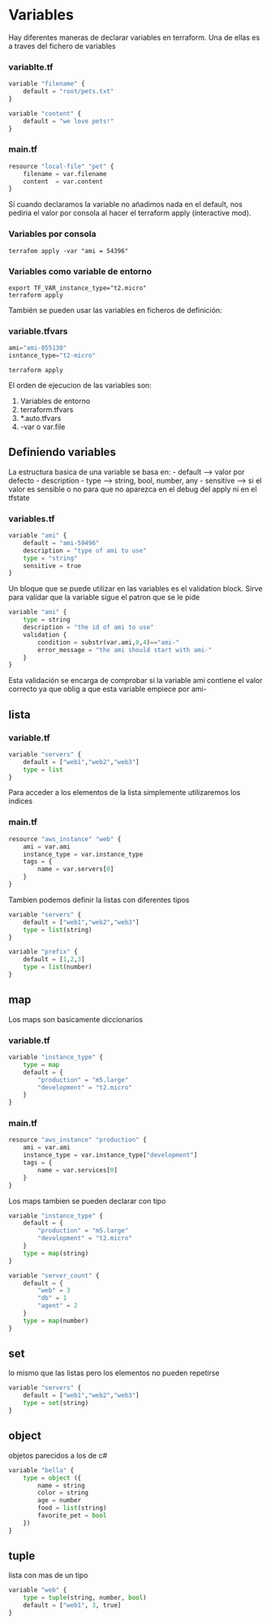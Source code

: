 # Variables
Hay diferentes maneras de declarar variables en terraform. Una de ellas es a traves del fichero de variables

### variablte.tf
```python
variable "filename" {
    default = "root/pets.txt"
}

variable "content" {
    default = "we love pets!"
}
```
### main.tf
```python
resource "local-file" "pet" {
    filename = var.filename
    content  = var.content
}
```

Si cuando declaramos la variable no añadimos nada en el default, nos pediria el valor por consola al hacer el terraform apply (interactive mod).

### Variables por consola
```console
terrafom apply -var "ami = 54396"
```

### Variables como variable de entorno
``` console
export TF_VAR_instance_type="t2.micro"
terraform apply
```

También se pueden usar las variables en ficheros de definición:

### variable.tfvars
```python
ami="ami-055130"
isntance_type="t2-micro"
```

```console
terraform apply
```

El orden de ejecucion de las variables son:
1. Variables de entorno
2. terraform.tfvars
3. *.auto.tfvars
4. -var o var.file
   

## Definiendo variables
La estructura basica de una variable se basa en:
    - default --> valor por defecto
    - description 
    - type --> string, bool, number, any
    - sensitive --> si el valor es sensible o no para que no aparezca en el debug del apply ni en el tfstate
  
### variables.tf
```python
variable "ami" {
    default = "ami-59496"
    description = "type of ami to use"
    type = "string"
    sensitive = true 
}
```

Un bloque que se puede utilizar en las variables es el validation block. Sirve para validar que la variable sigue el patron que se le pide
```python
variable "ami" {
    type = string
    description = "the id of ami to use"
    validation {
        condition = substr(var.ami,0,4)=="ami-"
        error_message = "the ami should start with ami-"
    }
}
```

Esta validación se encarga de comprobar si la variable ami contiene el valor correcto ya que oblig a que esta variable empiece por ami-

## lista

### variable.tf
```python
variable "servers" {
    default = ["web1","web2","web3"]
    type = list
}
```

Para acceder a los elementos de la lista simplemente utilizaremos los indices

### main.tf
```python
resource "aws_instance" "web" {
    ami = var.ami
    instance_type = var.instance_type
    tags = {
        name = var.servers[0]
    }
}
```
Tambien podemos definir la listas con diferentes tipos

```python
variable "servers" {
    default = ["web1","web2","web3"]
    type = list(string)
}

variable "prefix" {
    default = [1,2,3]
    type = list(number)
}
```

## map
Los maps son basicamente diccionarios

### variable.tf
```python
variable "instance_type" {
    type = map
    default = {
        "production" = "m5.large"
        "development" = "t2.micro"
    }
}
```
### main.tf
```python
resource "aws_instance" "production" {
    ami = var.ami
    instance_type = var.instance_type["development"]
    tags = {
        name = var.services[0]
    }
}
```
Los maps tambien se pueden declarar con tipo

```python
variable "instance_type" {
    default = {
        "production" = "m5.large"
        "devolopment" = "t2.micro"
    }
    type = map(string)
}

variable "server_count" {
    default = {
        "web" = 3
        "db" = 1
        "agent" = 2
    }
    type = map(number)
}
```

## set
lo mismo que las listas pero los elementos no pueden repetirse

```python
variable "servers" {
    default = ["web1","web2","web3"]
    type = set(string)
}
```

## object
objetos parecidos a los de c#

```python
variable "bella" {
    type = object ({
        name = string
        color = string
        age = number
        food = list(string)
        favorite_pet = bool
    })
}
```

## tuple
lista con mas de un tipo

```python
variable "web" {
    type = tuple(string, number, bool)
    default = ["web1", 3, true]
}
```

